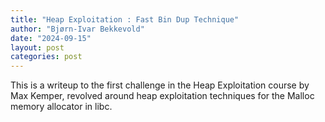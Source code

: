 ```yaml
---
title: "Heap Exploitation : Fast Bin Dup Technique"
author: "Bjørn-Ivar Bekkevold"
date: "2024-09-15"
layout: post
categories: post
---
```

This is a writeup to the first challenge in the Heap Exploitation course by Max Kemper, revolved around heap exploitation techniques for the Malloc memory allocator in libc.

